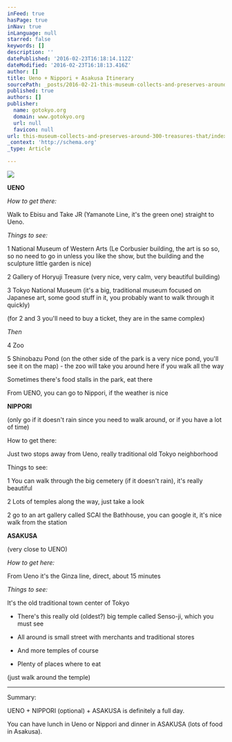 ```yaml
---
inFeed: true
hasPage: true
inNav: true
inLanguage: null
starred: false
keywords: []
description: ''
datePublished: '2016-02-23T16:18:14.112Z'
dateModified: '2016-02-23T16:18:13.416Z'
author: []
title: Ueno + Nippori + Asakusa Itinerary
sourcePath: _posts/2016-02-21-this-museum-collects-and-preserves-around-300-treasures-that.md
published: true
authors: []
publisher:
  name: gotokyo.org
  domain: www.gotokyo.org
  url: null
  favicon: null
url: this-museum-collects-and-preserves-around-300-treasures-that/index.html
_context: 'http://schema.org'
_type: Article

---
```

![](http://www.gotokyo.org/en/kanko/taito/spot/images/01_203.jpg)

**UENO**

_How to get there:_

Walk to Ebisu and Take JR (Yamanote Line, it's the green one) straight to Ueno.

_Things to see:_

1 National Museum of Western Arts (Le Corbusier building, the art is so so, so no need to go in unless you like the show, but the building and the sculpture little garden is nice)

2 Gallery of Horyuji Treasure (very nice, very calm, very beautiful building)

3 Tokyo National Museum (it's a big, traditional museum focused on Japanese art, some good stuff in it, you probably want to walk through it quickly)

(for 2 and 3 you'll need to buy a ticket, they are in the same complex)

_Then_

4 Zoo

5 Shinobazu Pond (on the other side of the park is a very nice pond, you'll see it on the map) - the zoo will take you around here if you walk all the way

Sometimes there's food stalls in the park, eat there

From UENO, you can go to Nippori, if the weather is nice

**NIPPORI**

(only go if it doesn't rain since you need to walk around, or if you have a lot of time)

How to get there:

Just two stops away from Ueno, really traditional old Tokyo neighborhood

Things to see:

1 You can walk through the big cemetery (if it doesn't rain), it's really beautiful

2 Lots of temples along the way, just take a look

2 go to an art gallery called SCAI the Bathhouse, you can google it, it's nice walk from the station

**ASAKUSA**

(very close to UENO)

_How to get here:_

From Ueno it's the Ginza line, direct, about 15 minutes

_Things to see:_

It's the old traditional town center of Tokyo

- There's this really old (oldest?) big temple called Senso-ji, which you must see

- All around is small street with merchants and traditional stores

- And more temples of course

- Plenty of places where to eat

(just walk around the temple)

- - -

Summary:

UENO + NIPPORI (optional) + ASAKUSA is definitely a full day.

You can have lunch in Ueno or Nippori and dinner in ASAKUSA (lots of food in Asakusa).